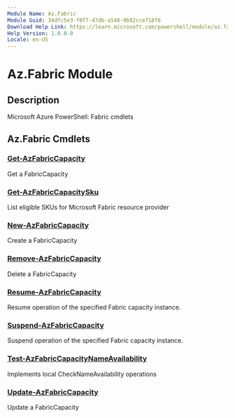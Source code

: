 ```yaml
---
Module Name: Az.Fabric
Module Guid: 34dfc5e3-f0f7-47db-a548-9b82cce718f6
Download Help Link: https://learn.microsoft.com/powershell/module/az.fabric
Help Version: 1.0.0.0
Locale: en-US
---
```


# Az.Fabric Module
## Description
Microsoft Azure PowerShell: Fabric cmdlets

## Az.Fabric Cmdlets
### [Get-AzFabricCapacity](Get-AzFabricCapacity.md)
Get a FabricCapacity

### [Get-AzFabricCapacitySku](Get-AzFabricCapacitySku.md)
List eligible SKUs for Microsoft Fabric resource provider

### [New-AzFabricCapacity](New-AzFabricCapacity.md)
Create a FabricCapacity

### [Remove-AzFabricCapacity](Remove-AzFabricCapacity.md)
Delete a FabricCapacity

### [Resume-AzFabricCapacity](Resume-AzFabricCapacity.md)
Resume operation of the specified Fabric capacity instance.

### [Suspend-AzFabricCapacity](Suspend-AzFabricCapacity.md)
Suspend operation of the specified Fabric capacity instance.

### [Test-AzFabricCapacityNameAvailability](Test-AzFabricCapacityNameAvailability.md)
Implements local CheckNameAvailability operations

### [Update-AzFabricCapacity](Update-AzFabricCapacity.md)
Update a FabricCapacity

